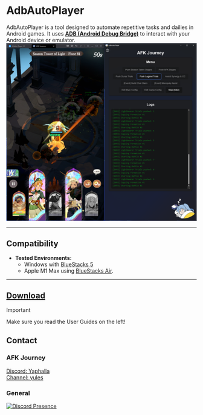 # AdbAutoPlayer

AdbAutoPlayer is a tool designed to automate repetitive tasks and dailies in Android games. It uses [**ADB (Android Debug Bridge)**](https://developer.android.com/tools/adb) to interact with your Android device or emulator.
![app.png](images/app/app.png)

---


## Compatibility

- **Tested Environments:**
  - Windows with [BlueStacks 5](https://www.bluestacks.com/)
  - Apple M1 Max using [BlueStacks Air](https://www.bluestacks.com/mac).

---

## [Download](https://github.com/yulesxoxo/AdbAutoPlayer/releases/latest)
> [!IMPORTANT]
> Make sure you read the User Guides on the left!

## Contact
### AFK Journey
[Discord: Yaphalla](https://discord.gg/yaphalla)  
[Channel: yules](https://discord.com/channels/1332082220013322240/1338732933057347655)
### General
[![Discord Presence](https://lanyard.cnrad.dev/api/518169167048998913)](https://discord.com/users/518169167048998913)

